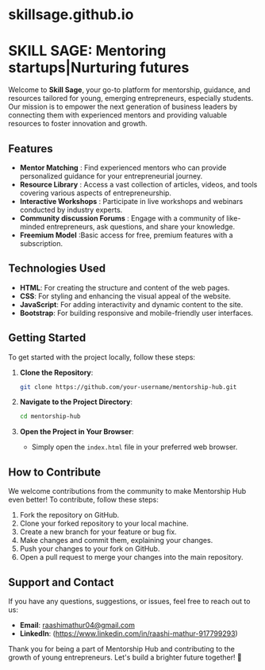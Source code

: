 # skillsage.github.io
# SKILL SAGE: Mentoring startups|Nurturing futures

Welcome to **Skill Sage**, your go-to platform for mentorship, guidance, and resources tailored for young, emerging entrepreneurs, especially students. Our mission is to empower the next generation of business leaders by connecting them with experienced mentors and providing valuable resources to foster innovation and growth.

## Features

- **Mentor Matching** : Find experienced mentors who can provide personalized guidance for your entrepreneurial journey.
- **Resource Library** : Access a vast collection of articles, videos, and tools covering various aspects of entrepreneurship.
- **Interactive Workshops** : Participate in live workshops and webinars conducted by industry experts.
- **Community discussion Forums** : Engage with a community of like-minded entrepreneurs, ask questions, and share your knowledge.
- **Freemium Model** :Basic access for free, premium features with a subscription.

## Technologies Used

- **HTML**: For creating the structure and content of the web pages.
- **CSS**: For styling and enhancing the visual appeal of the website.
- **JavaScript**: For adding interactivity and dynamic content to the site.
- **Bootstrap**: For building responsive and mobile-friendly user interfaces.

## Getting Started

To get started with the project locally, follow these steps:

1. **Clone the Repository**:

   ```bash
   git clone https://github.com/your-username/mentorship-hub.git
   ```

2. **Navigate to the Project Directory**:

   ```bash
   cd mentorship-hub
   ```

3. **Open the Project in Your Browser**:

   - Simply open the `index.html` file in your preferred web browser.

## How to Contribute

We welcome contributions from the community to make Mentorship Hub even better! To contribute, follow these steps:

1. Fork the repository on GitHub.
2. Clone your forked repository to your local machine.
3. Create a new branch for your feature or bug fix.
4. Make changes and commit them, explaining your changes.
5. Push your changes to your fork on GitHub.
6. Open a pull request to merge your changes into the main repository.

## Support and Contact

If you have any questions, suggestions, or issues, feel free to reach out to us:

- **Email**: raashimathur04@gmail.com
- **LinkedIn**: (https://www.linkedin.com/in/raashi-mathur-917799293)

Thank you for being a part of Mentorship Hub and contributing to the growth of young entrepreneurs. Let's build a brighter future together! 🚀
